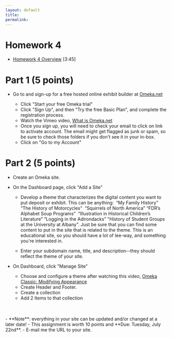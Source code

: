 ```yaml
---
layout: default
title: 
permalink:
---
```


<h1> Homework 4</h1>

- [Homework 4 Overview](https://youtu.be/2Hm4ZNT1ji4) [3:45]

# Part 1 (5 points)

- Go to and sign-up for a free hosted online exhibit builder at <a href="https://www.omeka.net/signup">Omeka.net</a>
   
	- Click &quot;Start your free Omeka trial&quot;
	- Click &quot;Sign Up&quot;, and then &quot;Try the free Basic Plan&quot;, and complete the registration process.
	- Watch the Vimeo video, [What is Omeka.net](https://vimeo.com/17084748)
	- Once you sign up, you will need to check your email to click on link to activate account. The email might get flagged as junk or spam, so be sure to check those folders if you don't see it in your in-box.
	- Click on &quot;Go to my Account&quot;

# Part 2  (5 points)

- Create an Omeka site.
  
- On the Dashboard page, click &quot;Add a Site&quot;

	-	Develop a theme that characterizes the digital content you want to  put deposit or exhibit. This can be anything:   &ldquo;My Family History&rdquo; &ldquo;The History of Motorcycles&rdquo;   &ldquo;Squirrels of North America&rdquo; &ldquo;FDR&rsquo;s Alphabet Soup Programs&rdquo;  &ldquo;Illustration in Historical Children&rsquo;s  Literature&rdquo; &ldquo;Logging in the Adirondacks&rdquo; &quot;History of Student Groups at the University at Albany&quot;. Just be sure that you can find some content to put in the site that is related to the theme. This is an educational site, so you should have a lot of lee-way, and something you're interested in.</p>
	- Enter your subdomain name, title, and description--they should reflect  the theme of your site.

- On Dashboard, click &quot;Manage Site&quot;

	- Choose and configure a theme after watching this video, [Omeka Classic: Modifying Appearance](https://vimeo.com/103132986)
	- Create Header and Footer. 
	- Create a collection
	- Add 2 Items to that collection
<br/>
<br/>
- **Note**: everything in your site can be updated and/or changed at a later date!
- This assignment is worth 10 points and **Due: Tuesday, July  22nd**. 
- E-mail me the URL to your site.
